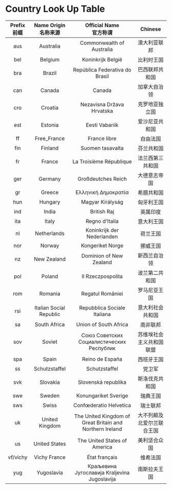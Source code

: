 # Country Look Up Table

|Prefix<br>前缀<br>|Name Origin<br>名称来源<br>|Official Name<br>官方称谓<br>|Chinese|
|:----:|:----:|:----:|:----:|
|aus|Australia|Commonwealth of Australia|澳大利亚联邦|
|bel|Belgium|Koninkrijk België|比利时王国|
|bra|Brazil|República Federativa do Brasil|巴西联邦共和国|
|can|Canada|Canada|加拿大自治领|
|cro|Croatia|Nezavisna Država Hrvatska|克罗地亚独立国|
|est|Estonia|Eesti Vabariik|爱沙尼亚共和国|
|ff|Free_France|France libre|自由法国|
|fin|Finland|Suomen tasavalta|芬兰共和国|
|fr|France|La Troisième République|法兰西第三共和国|
|ger|Germany|Großdeutches Reich|大德意志帝国|
|gr|Greece|Ελληνική Δημοκρατία|希腊共和国|
|hun|Hungary|Magyar Királyság|匈牙利王国|
|ind|India|British Raj|英属印度|
|ita|Italy|Regno d'Italia|意大利王国|
|nl|Netherlands|Koninkrijk der Nederlanden|荷兰王国|
|nor|Norway|Kongeriket Norge|挪威王国|
|nz|New Zealand|Dominion of New Zealand|新西兰自治领|
|pol|Poland|II Rzeczpospolita|波兰第二共和国|
|rom|Romania|Regatul României|罗马尼亚王国|
|rsi|Italian Social Republic|Repubblica Sociale Italiana|意大利社会共和国|
|sa|South Africa|Union of South Africa|南非联邦|
|sov|Soviet|Союз Советских Социалистических Республик|苏维埃社会主义共和国联盟|
|spa|Spain|Reino de España|西班牙王国|
|ss|Schutzstaffel|Schutzstaffel|党卫军|
|svk|Slovakia|Slovenská republika|斯洛伐克共和国|
|swe|Sweden|Konungariket Sverige|瑞典王国|
|sws|Swiss|Confœderatio Helvetica|瑞士联邦|
|uk|United Kingdom|The United Kingdom of Great Britain and Northern Ireland|大不列颠及北爱尔兰联合王国|
|us|United States|The United States of America|美利坚合众国|
|vf/vichy|Vichy France|État français|维希法国|
|yug|Yugoslavia|Краљевина Југославија Kraljevina Jugoslavija|南斯拉夫王国|
